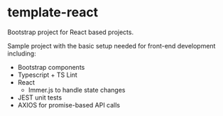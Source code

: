 # template-react
Bootstrap project for React based projects.

Sample project with the basic setup needed for front-end development including:
* Bootstrap components
* Typescript + TS Lint
* React
  * Immer.js to handle state changes
* JEST unit tests
* AXIOS for promise-based API calls
